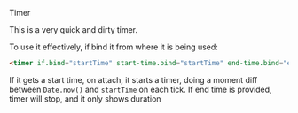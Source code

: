 Timer

This is a very quick and dirty timer.

To use it effectively, if.bind it from where it is being used:

```html
<timer if.bind="startTime" start-time.bind="startTime" end-time.bind="endTime"></timer>
```

If it gets a start time, on attach, it starts a timer, doing a moment diff between `Date.now()` and `startTime` on each tick.
If end time is provided, timer will stop, and it only shows duration
